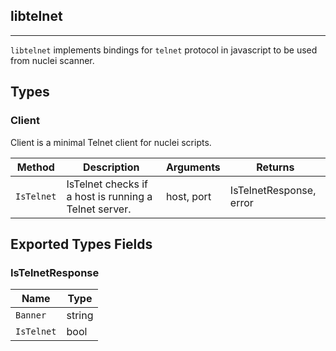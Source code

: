 ## libtelnet 
---


`libtelnet` implements bindings for `telnet` protocol in javascript
to be used from nuclei scanner.



## Types

### Client

 Client is a minimal Telnet client for nuclei scripts.

| Method | Description | Arguments | Returns |
|--------|-------------|-----------|---------|
| `IsTelnet` |  IsTelnet checks if a host is running a Telnet server. | host, port | IsTelnetResponse, error |




## Exported Types Fields
### IsTelnetResponse

| Name | Type | 
|--------|-------------|
| `Banner` | string |
| `IsTelnet` | bool |
